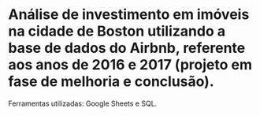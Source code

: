 # Análise de investimento em imóveis na cidade de Boston utilizando a base de dados do Airbnb, referente aos anos de 2016 e 2017 (projeto em fase de melhoria e conclusão).
Ferramentas utilizadas: Google Sheets e SQL.
